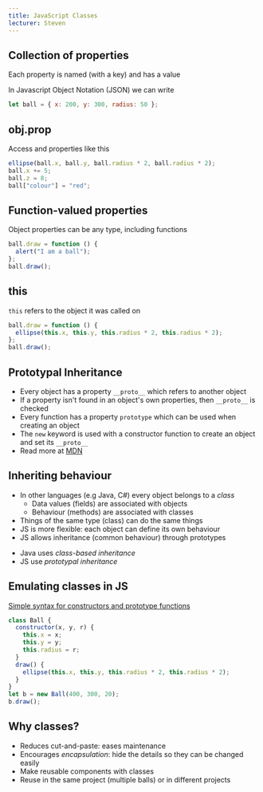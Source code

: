```yaml
---
title: JavaScript Classes
lecturer: Steven
---
```


## Collection of properties

Each property is named (with a key) and has a value

In Javascript Object Notation (JSON) we can write

```js
let ball = { x: 200, y: 300, radius: 50 };
```

## obj.prop

Access and properties like this

```js
ellipse(ball.x, ball.y, ball.radius * 2, ball.radius * 2);
ball.x += 5;
ball.z = 8;
ball["colour"] = "red";
```

## Function-valued properties

Object properties can be any type, including functions

```js
ball.draw = function () {
  alert("I am a ball");
};
ball.draw();
```

## this

`this` refers to the object it was called on

```js
ball.draw = function () {
  ellipse(this.x, this.y, this.radius * 2, this.radius * 2);
};
ball.draw();
```

## Prototypal Inheritance

- Every object has a property `__proto__` which refers to another object
- If a property isn't found in an object's own properties, then `__proto__` is checked
- Every function has a property `prototype` which can be used when creating an object
- The `new` keyword is used with a constructor function to create an object and set its `__proto__`
- Read more at [MDN](https://developer.mozilla.org/en-US/docs/Web/JavaScript/Inheritance_and_the_prototype_chain)

## Inheriting behaviour

- In other languages (e.g Java, C#) every object belongs to a _class_
  - Data values (fields) are associated with objects
  - Behaviour (methods) are associated with classes
- Things of the same type (class) can do the same things
- JS is more flexible: each object can define its own behaviour
- JS allows inheritance (common behaviour) through prototypes

* Java uses _class-based inheritance_
* JS use _prototypal inheritance_

## Emulating classes in JS

[Simple syntax for constructors and prototype functions](https://developer.mozilla.org/en-US/docs/Web/JavaScript/Reference/Classes)

```js
class Ball {
  constructor(x, y, r) {
    this.x = x;
    this.y = y;
    this.radius = r;
  }
  draw() {
    ellipse(this.x, this.y, this.radius * 2, this.radius * 2);
  }
}
let b = new Ball(400, 300, 20);
b.draw();
```

## Why classes?

- Reduces cut-and-paste: eases maintenance
- Encourages _encapsulation_: hide the details so they can be changed easily
- Make reusable components with classes
- Reuse in the same project (multiple balls) or in different projects
